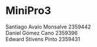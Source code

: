 # MiniPro3
Santiago Avalo Monsalve 2359442 
<br>
Daniel Gómez Cano 2359396
<br>
Edward Stivens Pinto 2359431